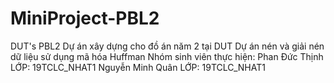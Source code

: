 # MiniProject-PBL2
 DUT's PBL2
 Dự án xây dựng cho đồ án năm 2 tại DUT
Dự án nén và giải nén dữ liệu sử dụng mã hóa Huffman
Nhóm sinh viên thực hiện: 
	Phan Đức Thịnh    LỚP: 19TCLC_NHAT1
	Nguyễn Minh Quân  LỚP: 19TCLC_NHAT1

